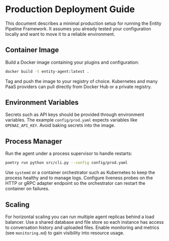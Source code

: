 # Production Deployment Guide

This document describes a minimal production setup for running the Entity Pipeline Framework.
It assumes you already tested your configuration locally and want to move it to a
reliable environment.

## Container Image

Build a Docker image containing your plugins and configuration:

```bash
docker build -t entity-agent:latest .
```

Tag and push the image to your registry of choice. Kubernetes and many PaaS
providers can pull directly from Docker Hub or a private registry.

## Environment Variables

Secrets such as API keys should be provided through environment variables. The
example `config/prod.yaml` expects variables like `OPENAI_API_KEY`. Avoid baking
secrets into the image.

## Process Manager

Run the agent under a process supervisor to handle restarts:

```bash
poetry run python src/cli.py --config config/prod.yaml
```

Use `systemd` or a container orchestrator such as Kubernetes to keep the process
healthy and to manage logs. Configure liveness probes on the HTTP or gRPC
adapter endpoint so the orchestrator can restart the container on failures.

## Scaling

For horizontal scaling you can run multiple agent replicas behind a load
balancer. Use a shared database and file store so each instance has access to
conversation history and uploaded files. Enable monitoring and metrics (see
`monitoring.md`) to gain visibility into resource usage.


